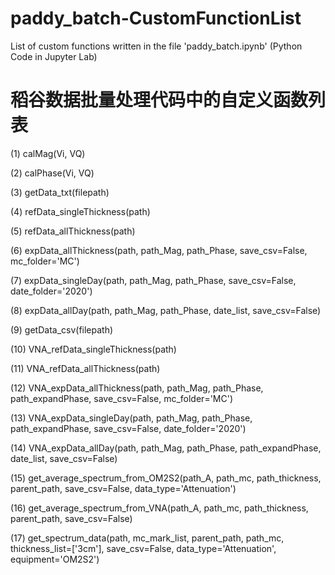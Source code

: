 # paddy_batch-CustomFunctionList
List of custom functions written in the file 'paddy_batch.ipynb' (Python Code in Jupyter Lab)

# 稻谷数据批量处理代码中的自定义函数列表

(1) calMag(Vi, VQ)

(2) calPhase(Vi, VQ)

(3) getData_txt(filepath)

(4) refData_singleThickness(path)

(5) refData_allThickness(path)

(6) expData_allThickness(path, path_Mag, path_Phase, save_csv=False, mc_folder='MC')

(7) expData_singleDay(path, path_Mag, path_Phase, save_csv=False, date_folder='2020')

(8) expData_allDay(path, path_Mag, path_Phase, date_list, save_csv=False)

(9) getData_csv(filepath)

(10) VNA_refData_singleThickness(path)

(11) VNA_refData_allThickness(path)

(12) VNA_expData_allThickness(path, path_Mag, path_Phase, path_expandPhase, save_csv=False, mc_folder='MC')

(13) VNA_expData_singleDay(path, path_Mag, path_Phase, path_expandPhase, save_csv=False, date_folder='2020')

(14) VNA_expData_allDay(path, path_Mag, path_Phase, path_expandPhase, date_list, save_csv=False)

(15) get_average_spectrum_from_OM2S2(path_A, path_mc, path_thickness, parent_path, save_csv=False, data_type='Attenuation')

(16) get_average_spectrum_from_VNA(path_A, path_mc, path_thickness, parent_path, save_csv=False)

(17) get_spectrum_data(path, mc_mark_list, parent_path, path_mc, thickness_list=['3cm'], save_csv=False, data_type='Attenuation', equipment='OM2S2')

